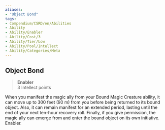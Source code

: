 ```yaml
---
aliases:
- "Object Bond"
tags:
- Compendium/CSRD/en/Abilities
- Ability
- Ability/Enabler
- Ability/Cost/3
- Ability/Tier/Low
- Ability/Pool/Intellect
- Ability/Categories/Meta
---
```


  
## Object Bond  
>**Enabler**  
>3 Intellect points
  
When you manifest the magic ally from your Bound Magic Creature ability, it can move up to 300 feet (90 m) from you before being returned to its bound object. Also, it can remain manifest for an extended period, lasting until the end of your next ten-hour recovery roll. Finally, if you give permission, the magic ally can emerge from and enter the bound object on its own initiative. Enabler.
